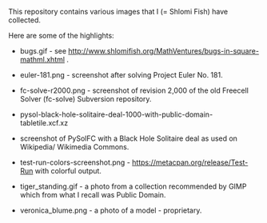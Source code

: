 This repository contains various images that I (= Shlomi Fish) have collected.

Here are some of the highlights:

* bugs.gif - see http://www.shlomifish.org/MathVentures/bugs-in-square-mathml.xhtml .

* euler-181.png - screenshot after solving Project Euler No. 181.

* fc-solve-r2000.png - screenshot of revision 2,000 of the old Freecell
Solver (fc-solve) Subversion repository.

* pysol-black-hole-solitaire-deal-1000-with-public-domain-tabletile.xcf.xz
- screenshot of PySolFC with a Black Hole Solitaire deal as used on Wikipedia/
Wikimedia Commons.

* test-run-colors-screenshot.png - https://metacpan.org/release/Test-Run with
colorful output.

* tiger_standing.gif - a photo from a collection recommended by GIMP which
from what I recall was Public Domain.

* veronica_blume.png - a photo of a model - proprietary.
